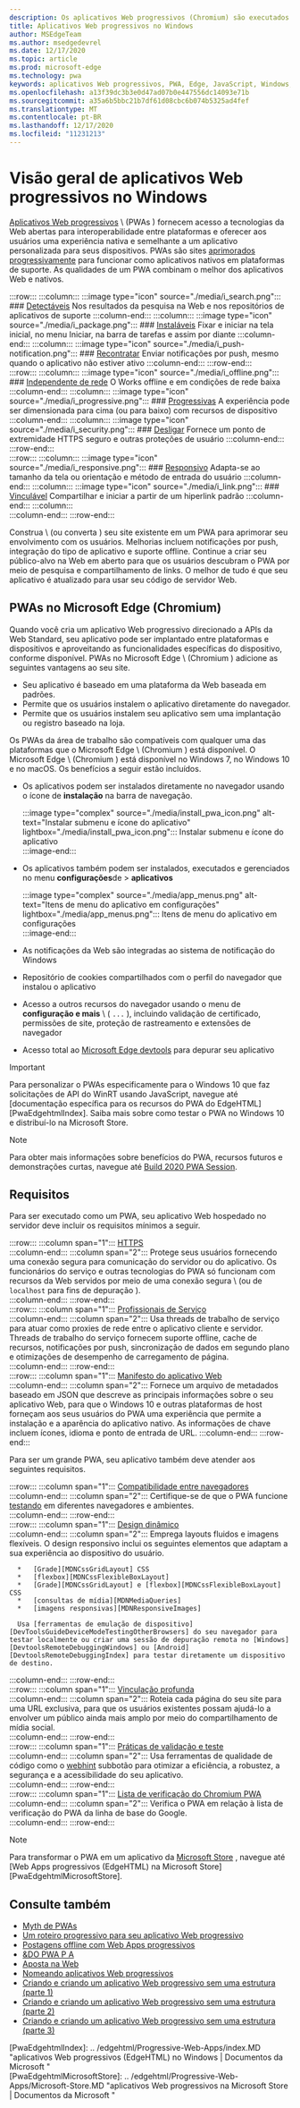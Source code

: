 ```yaml
---
description: Os aplicativos Web progressivos (Chromium) são executados nativamente no Windows 10.  Aqui está tudo o que você precisa saber como desenvolvedor da Web.
title: Aplicativos Web progressivos no Windows
author: MSEdgeTeam
ms.author: msedgedevrel
ms.date: 12/17/2020
ms.topic: article
ms.prod: microsoft-edge
ms.technology: pwa
keywords: aplicativos Web progressivos, PWA, Edge, JavaScript, Windows, UWP, Microsoft Store
ms.openlocfilehash: a13f39dc3b3e0d47ad07b0e447556dc14093e71b
ms.sourcegitcommit: a35a6b5bbc21b7df61d08cbc6b074b5325ad4fef
ms.translationtype: MT
ms.contentlocale: pt-BR
ms.lasthandoff: 12/17/2020
ms.locfileid: "11231213"
---
```

# Visão geral de aplicativos Web progressivos no Windows  

[Aplicativos Web progressivos][MDNApps] \ (PWAs \) fornecem acesso a tecnologias da Web abertas para interoperabilidade entre plataformas e oferecer aos usuários uma experiência nativa e semelhante a um aplicativo personalizada para seus dispositivos.  PWAs são sites [aprimorados progressivamente][AListApartUnderstandingProgressiveEnhancement] para funcionar como aplicativos nativos em plataformas de suporte.  As qualidades de um PWA combinam o melhor dos aplicativos Web e nativos.  

:::row:::
    :::column:::
        :::image type="icon" source="./media/i_search.png":::
        ### [Detectáveis][MDNPwaAdvantagesDiscoverable]
        Nos resultados da pesquisa na Web e nos repositórios de aplicativos de suporte
    :::column-end:::
    :::column:::
        :::image type="icon" source="./media/i_package.png":::
        ### [Instaláveis][MDNPwaAdvantagesInstallable]
        Fixar e iniciar na tela inicial, no menu Iniciar, na barra de tarefas e assim por diante
    :::column-end:::
    :::column:::
        :::image type="icon" source="./media/i_push-notification.png":::
        ### [Recontratar][MDNPwaAdvantagesReEngageable]
        Enviar notificações por push, mesmo quando o aplicativo não estiver ativo
    :::column-end:::
:::row-end:::  
:::row:::
    :::column:::
        :::image type="icon" source="./media/i_offline.png":::
        ### [Independente de rede][MDNPwaAdvantagesNetworkIndependent]
        O Works offline e em condições de rede baixa
    :::column-end:::
    :::column:::
        :::image type="icon" source="./media/i_progressive.png":::
        ### [Progressivas][MDNPwaAdvantagesProgressive]
        A experiência pode ser dimensionada para cima (ou para baixo) com recursos de dispositivo
    :::column-end:::
    :::column:::
        :::image type="icon" source="./media/i_security.png":::
        ### [Desligar][MDNPwaAdvantagesSafe]
        Fornece um ponto de extremidade HTTPS seguro e outras proteções de usuário
    :::column-end:::
:::row-end:::  
:::row:::
    :::column:::
        :::image type="icon" source="./media/i_responsive.png":::
        ### [Responsivo][MDNPwaAdvantagesResponsive]
        Adapta-se ao tamanho da tela ou orientação e método de entrada do usuário
    :::column-end:::
    :::column:::
        :::image type="icon" source="./media/i_link.png":::
        ### [Vinculável][MDNPwaAdvantagesLinkable]
        Compartilhar e iniciar a partir de um hiperlink padrão
    :::column-end:::
    :::column:::
        &nbsp;  
    :::column-end:::
:::row-end:::  


Construa \ (ou converta \) seu site existente em um PWA para aprimorar seu envolvimento com os usuários.  Melhorias incluem notificações por push, integração do tipo de aplicativo e suporte offline.  Continue a criar seu público-alvo na Web em aberto para que os usuários descubram o PWA por meio de pesquisa e compartilhamento de links.  O melhor de tudo é que seu aplicativo é atualizado para usar seu código de servidor Web.  

## PWAs no Microsoft Edge (Chromium)  

Quando você cria um aplicativo Web progressivo direcionado a APIs da Web Standard, seu aplicativo pode ser implantado entre plataformas e dispositivos e aproveitando as funcionalidades específicas do dispositivo, conforme disponível.  PWAs no Microsoft Edge \ (Chromium \) adicione as seguintes vantagens ao seu site.  

*   Seu aplicativo é baseado em uma plataforma da Web baseada em padrões.  
*   Permite que os usuários instalem o aplicativo diretamente do navegador.  
*   Permite que os usuários instalem seu aplicativo sem uma implantação ou registro baseado na loja.  
    
Os PWAs da área de trabalho são compatíveis com qualquer uma das plataformas que o Microsoft Edge \ (Chromium \) está disponível. O Microsoft Edge \ (Chromium \) está disponível no Windows 7, no Windows 10 e no macOS.  Os benefícios a seguir estão incluídos.  

*   Os aplicativos podem ser instalados diretamente no navegador usando o ícone de **instalação** na barra de navegação.  
    
    :::image type="complex" source="./media/install_pwa_icon.png" alt-text="Instalar submenu e ícone do aplicativo" lightbox="./media/install_pwa_icon.png":::
       Instalar submenu e ícone do aplicativo  
    :::image-end:::  
    
*   Os aplicativos também podem ser instalados, executados e gerenciados no menu **configurações**de  >  **aplicativos**  
    
    :::image type="complex" source="./media/app_menus.png" alt-text="Itens de menu do aplicativo em configurações" lightbox="./media/app_menus.png":::
       Itens de menu do aplicativo em configurações  
    :::image-end:::  
    
*   As notificações da Web são integradas ao sistema de notificação do Windows  
*   Repositório de cookies compartilhados com o perfil do navegador que instalou o aplicativo  
*   Acesso a outros recursos do navegador usando o menu de **configuração e mais** \ ( `...` \), incluindo validação de certificado, permissões de site, proteção de rastreamento e extensões de navegador  
*   Acesso total ao [Microsoft Edge devtools][DevtoolsProgressiveWebApps] para depurar seu aplicativo  
    
> [!IMPORTANT]
> Para personalizar o PWAs especificamente para o Windows 10 que faz solicitações de API do WinRT usando JavaScript, navegue até [documentação específica para os recursos do PWA do EdgeHTML] [PwaEdgehtmlIndex].  Saiba mais sobre como testar o PWA no Windows 10 e distribuí-lo na Microsoft Store.  

> [!NOTE]
> Para obter mais informações sobre benefícios do PWA, recursos futuros e demonstrações curtas, navegue até [Build 2020 PWA Session][BuildVideo]. 

## Requisitos  

Para ser executado como um PWA, seu aplicativo Web hospedado no servidor deve incluir os requisitos mínimos a seguir.  

:::row:::
   :::column span="1":::
      [HTTPS][WikiHttps]  
   :::column-end:::
   :::column span="2":::
      Protege seus usuários fornecendo uma conexão segura para comunicação do servidor ou do aplicativo.  Os funcionários do serviço e outras tecnologias do PWA só funcionam com recursos da Web servidos por meio de uma conexão segura \ (ou de `localhost` para fins de depuração \).  
   :::column-end:::
:::row-end:::  
:::row:::
   :::column span="1":::
      [Profissionais de Serviço][MDNServiceWorkerApi]  
   :::column-end:::
   :::column span="2":::
      Usa threads de trabalho de serviço para atuar como proxies de rede entre o aplicativo cliente e servidor.  Threads de trabalho do serviço fornecem suporte offline, cache de recursos, notificações por push, sincronização de dados em segundo plano e otimizações de desempenho de carregamento de página.    
   :::column-end:::
:::row-end:::  
:::row:::
   :::column span="1":::
      [Manifesto do aplicativo Web][MDNWebAppManifest]  
   :::column-end:::
   :::column span="2":::
      Fornece um arquivo de metadados baseado em JSON que descreve as principais informações sobre o seu aplicativo Web, para que o Windows 10 e outras plataformas de host forneçam aos seus usuários do PWA uma experiência que permite a instalação e a aparência do aplicativo nativo.  As informações de chave incluem ícones, idioma e ponto de entrada de URL. 
   :::column-end:::
:::row-end:::  

Para ser um grande PWA, seu aplicativo também deve atender aos seguintes requisitos.  

:::row:::
   :::column span="1":::
      [Compatibilidade entre navegadores][MDNCrossBrowserTesting]  
   :::column-end:::
   :::column span="2":::
      Certifique-se de que o PWA funcione [testando][MicrosoftDeveloperEdgeToolsRemote] em diferentes navegadores e ambientes.  
   :::column-end:::
:::row-end:::  
:::row:::
   :::column span="1":::
      [Design dinâmico][WikiResponsiveWebDesign]  
   :::column-end:::
   :::column span="2":::
      Emprega layouts fluidos e imagens flexíveis.  O design responsivo inclui os seguintes elementos que adaptam a sua experiência ao dispositivo do usuário.  
      
      *   [Grade][MDNCssGridLayout] CSS  
      *   [flexbox][MDNCssFlexibleBoxLayout]  
      *   [Grade][MDNCssGridLayout] e [flexbox][MDNCssFlexibleBoxLayout] CSS  
      *   [consultas de mídia][MDNMediaQueries]  
      *   [imagens responsivas][MDNResponsiveImages]  
      
      Usa [ferramentas de emulação de dispositivo][DevToolsGuideDeviceModeTestingOtherBrowsers] do seu navegador para testar localmente ou criar uma sessão de depuração remota no [Windows][DevtoolsRemoteDebuggingWindows] ou [Android][DevtoolsRemoteDebuggingIndex] para testar diretamente um dispositivo de destino.
   :::column-end:::
:::row-end:::  
:::row:::
   :::column span="1":::
      [Vinculação profunda][WikiDeepLinking]  
   :::column-end:::
   :::column span="2":::
      Roteia cada página do seu site para uma URL exclusiva, para que os usuários existentes possam ajudá-lo a envolver um público ainda mais amplo por meio do compartilhamento de mídia social.  
   :::column-end:::
:::row-end:::  
:::row:::
   :::column span="1":::
      [Práticas de validação e teste][Webhint]  
   :::column-end:::
   :::column span="2":::
      Usa ferramentas de qualidade de código como o [webhint][Webhint] subbotão para otimizar a eficiência, a robustez, a segurança e a acessibilidade do seu aplicativo.  
   :::column-end:::
:::row-end:::  
:::row:::
   :::column span="1":::
      [Lista de verificação do Chromium PWA][WebDevGoodPwaChecklist]  
   :::column-end:::
   :::column span="2":::
      Verifica o PWA em relação à lista de verificação do PWA da linha de base do Google.  
   :::column-end:::
:::row-end:::  

> [!NOTE]
> Para transformar o PWA em um aplicativo da [Microsoft Store][MicrosoftDeveloperStore] , navegue até [Web Apps progressivos (EdgeHTML) na Microsoft Store] [PwaEdgehtmlMicrosoftStore].  
  
## Consulte também  

*   [Myth de PWAs][Davrous20191018MythBustingPwasNewEdgeEdition]  
*   [Um roteiro progressivo para seu aplicativo Web progressivo][CloudfourThinksProgressiveRoadmapYourWebApp]  
*   [Postagens offline com Web Apps progressivos][MediumWebEdgeOfflinePostsProgressiveWebApps]  
*   [&DO PWA P A][AaronGustafsonNotebookPwaQa]  
*   [Aposta na Web][JoretegBlogBettingWeb]  
*   [Nomeando aplicativos Web progressivos][Fberriman20170626NamingProgressiveWebApps]  
*   [Criando e criando um aplicativo Web progressivo sem uma estrutura (parte 1)][Smashingmagazine201907ProgressiveWebApplicationFrameworkPart1]  
*   [Criando e criando um aplicativo Web progressivo sem uma estrutura (parte 2)][Smashingmagazine201907ProgressiveWebApplicationFrameworkPart2]  
*   [Criando e criando um aplicativo Web progressivo sem uma estrutura (parte 3)][Smashingmagazine201907ProgressiveWebApplicationFrameworkPart3]  
    
<!-- links -->  

[DevtoolsRemoteDebuggingIndex]: ../devtools-guide-chromium/remote-debugging/index.md "Introdução à depuração remota de dispositivos Android | Documentos da Microsoft"  
[DevtoolsRemoteDebuggingWindows]: ../devtools-guide-chromium/remote-debugging/windows.md "Introdução à depuração remota de dispositivos Windows 10 | Documentos da Microsoft"  
[DevToolsGuideDeviceModeTestingOtherBrowsers]: ../devtools-guide-chromium/device-mode/testing-other-browsers.md "Emular e testar outros navegadores | Documentos da Microsoft"  
[DevtoolsProgressiveWebApps]: ../devtools-guide-chromium/progressive-web-apps/index.md "Depurar aplicativos Web progressivos | Documentos da Microsoft"  
<!--[DevGuideWhatsNewEdgeHtml17]: ../dev-guide/whats-new/edgehtml-17.md "What's new in EdgeHTML 17 | Microsoft Docs"  -->  
<!--[DevGuideWhatsNewEdgeHtml14]: ../dev-guide/whats-new/edgehtml-14.md "What's New in EdgeHTML 14 | Microsoft Docs"  -->  
[PwaEdgehtmlIndex]: .. /edgehtml/Progressive-Web-Apps/index.MD "aplicativos Web progressivos (EdgeHTML) no Windows | Documentos da Microsoft "  
[PwaEdgehtmlMicrosoftStore]: .. /edgehtml/Progressive-Web-Apps/Microsoft-Store.MD "aplicativos Web progressivos na Microsoft Store | Documentos da Microsoft "
<!--PwaEdgehtmlMicrosoftStoreCriteriaAutomaticSubmission]: ../progressive-web-apps/microsoft-store.md#criteria-for-automatic-submission "Criteria for automatic submission - Progressive Web Apps in the Microsoft Store"  -->  

[WindowsUWPControlsPatternTilesNotificationsWns]: /windows/uwp/controls-and-patterns/tiles-and-notifications-windows-push-notification-services--wns--overview.md "Visão geral dos serviços de notificação por push do Windows (WNS) | Documentos da Microsoft"  
[WindowsUWPDesignDevicesDesigningTv]: /windows/uwp/design/devices/designing-for-tv.md "Projetando para Xbox e TV | Documentos da Microsoft"  
[WindowsUWPDesignDevicesIndex]: /windows/uwp/design/devices/index.md "Considerações de interface do usuário para dispositivos UWP | Documentos da Microsoft"  
[WindowsUWPGetStartedGuide]: /windows/uwp/get-started/universal-application-platform-guide.md "O que é um aplicativo da plataforma universal do Windows (UWP)? | Documentos da Microsoft"  
[WindowsUWPLaunchResumeBackgroundTasks]: /windows/uwp/launch-resume/support-your-app-with-background-tasks.md "Dê suporte ao seu aplicativo com tarefas em segundo plano | Documentos da Microsoft"  
[WindowsUWPPublishIndex]: /windows/uwp/publish/index.md "Publicar aplicativos e jogos do Windows | Documentos da Microsoft"  
[WindowsUWPPublishDeveloperAccount]: /windows/uwp/publish/opening-a-developer-account.md "Abrindo uma conta de desenvolvedor | Documentos da Microsoft"  

[WindowsBlogsWelcomingPWAsEdgeWindows]: https://blogs.windows.com/msedgedev/2018/02/06/welcoming-progressive-web-apps-edge-windows-10/#56z7mJwKsykfbR4I.97 "Boas-vindas de aplicativos Web progressivos para Microsoft Edge e Windows 10-Blogs do Windows"  
[MicrosoftDeveloperEdgePlatformStatusBackgroundSync]: https://developer.microsoft.com/microsoft-edge/platform/status/backgroundsyncapi "API de sincronização em segundo plano-status da plataforma Microsoft Edge"  
[MicrosoftDeveloperEdgePlatformStatusWebApplicationManifest]: https://developer.microsoft.com/microsoft-edge/platform/status/webapplicationmanifest "Manifesto de aplicativo Web-status da plataforma Microsoft Edge"  
[MicrosoftDeveloperEdgeToolsRemote]: https://developer.microsoft.com/microsoft-edge/tools/remote "Teste instantâneo"  
[MicrosoftDeveloperWindowsMixedReality]: https://developer.microsoft.com/windows/mixed-reality "Realidade mista para desenvolvedores"  
[MicrosoftDeveloperWindowsSurfaceHub]: https://developer.microsoft.com/windows/surfacehub "Microsoft Surface Hub"  
[MicrosoftDeveloperStore]: https://developer.microsoft.com/store "Microsoft Developer Store"  
[MicrosoftEdge]: https://www.microsoft.com/edge "Baixar novo navegador Microsoft Edge"  
[MicrosoftSupportWindowsFocusAssist]: https://support.microsoft.com/help/4026996/windows-10-turn-focus-assist-on-or-off "Ativar ou desativar o assistente de foco no Windows 10"  
[MicrosoftSupportWindowsNotificationSettings]: https://support.microsoft.com/help/4028678/windows-10-change-notification-settings "Alterar as configurações de notificação no Windows 10"  

[AaronGustafsonNotebookPwaQa]: https://www.aaron-gustafson.com/notebook/pwa-qa "&DO PWA P A"  

[AListApartUnderstandingProgressiveEnhancement]: https://alistapart.com/article/understandingprogressiveenhancement "Compreendendo o aperfeiçoamento progressivo-uma lista separada"  

[MDNApps]: https://developer.mozilla.org/Apps/Progressive "aplicativos | MDN"  
[MDNCache]: https://developer.mozilla.org/docs/Web/API/Cache "Cache | MDN"  
[MDNCrossBrowserTesting]: https://developer.mozilla.org/docs/Learn/Tools_and_testing/Cross_browser_testing "Teste entre navegadores | MDN"  
[MDNCssFlexibleBoxLayout]: https://developer.mozilla.org/docs/Web/CSS/CSS_Flexible_Box_Layout "Layout de caixa flexível CSS | MDN"  
[MDNCssGridLayout]: https://developer.mozilla.org/docs/Web/CSS/CSS_Grid_Layout "Layout de grade CSS | MDN"  
[MDNFetchApi]: https://developer.mozilla.org/docs/Web/API/Fetch_API "Buscar API | MDN"  
[MDNMediaQueries]: https://developer.mozilla.org/docs/Web/CSS/Media_Queries "Consultas de mídia | MDN"  
[MDNNotificationsApi]: https://developer.mozilla.org/docs/Web/API/Notifications_API "API de notificações | MDN"  
[MDNPushApi]: https://developer.mozilla.org/docs/Web/API/Push_API "API push | MDN"  
[MDNPwaAdvantagesDiscoverable]: https://developer.mozilla.org/docs/Web/Apps/Progressive/Advantages#Discoverable "Vantagens do aplicativo Web progressivo"  
[MDNPwaAdvantagesInstallable]: https://developer.mozilla.org/docs/Web/Apps/Progressive/Advantages#Installable "Instalável – vantagens do aplicativo Web progressivos"  
[MDNPwaAdvantagesLinkable]: https://developer.mozilla.org/Apps/Progressive/Advantages#Linkable "Linkable – vantagens do aplicativo Web progressivo"  
[MDNPwaAdvantagesNetworkIndependent]: https://developer.mozilla.org/docs/Web/Apps/Progressive/Advantages#Network_independent "Vantagens de aplicativos Web progressivos independentes de rede"  
[MDNPwaAdvantagesProgressive]: https://developer.mozilla.org/docs/Web/Apps/Progressive/Advantages#Progressive "Vantagens do aplicativo Web progressivo progressivo"  
[MDNPwaAdvantagesReEngageable]: https://developer.mozilla.org/docs/Web/Apps/Progressive/Advantages#Re-engageable "Recontratar-vantagens do aplicativo Web progressivo"  
[MDNPwaAdvantagesResponsive]: https://developer.mozilla.org/Apps/Progressive/Advantages#Responsive "Respostas-vantagens do aplicativo Web progressivos"  
[MDNPwaAdvantagesSafe]: https://developer.mozilla.org/docs/Web/Apps/Progressive/Advantages#Safe "Vantagens do aplicativo Web progressivo seguro"  
[MDNResponsiveImages]: https://developer.mozilla.org/docs/Learn/HTML/Multimedia_and_embedding/Responsive_images "Imagens responsivas | MDN"  
[MDNServiceWorkerApi]: https://developer.mozilla.org/docs/Web/API/Service_Worker_API "API de trabalho do serviço | MDN"  
[MDNSyncManager]: https://developer.mozilla.org/docs/Web/API/SyncManager "SyncManager | MDN"  
[MDNWebAppManifest]: https://developer.mozilla.org/docs/Web/Manifest "Manifesto do aplicativo Web | MDN"  

[BuildVideo]: https://www.youtube.com/watch?v=y4p_QHZtMKM "Vídeo do PWA"  

[CloudfourThinksProgressiveRoadmapYourWebApp]: https://cloudfour.com/thinks/a-progressive-roadmap-for-your-progressive-web-app "Um roteiro progressivo para seu aplicativo Web progressivo"  

[Davrous20191018MythBustingPwasNewEdgeEdition]: https://www.davrous.com/2019/10/18/myth-busting-pwas-the-new-edge-edition "Myth de PWAs – o novo Edge Edition"  

[Fberriman20170626NamingProgressiveWebApps]: https://fberriman.com/2017/06/26/naming-progressive-web-apps "Nomeando aplicativos Web progressivos"  

[JoretegBlogBettingWeb]: https://joreteg.com/blog/betting-on-the-web "Aposta na Web"  

[MediumWebEdgeOfflinePostsProgressiveWebApps]: https://medium.com/web-on-the-edge/offline-posts-with-progressive-web-apps-fc2dc4ad895 "Postagens offline com Web Apps progressivos"  

[PWABuilder]: https://www.pwabuilder.com "PWABuilder"  

[Smashingmagazine201907ProgressiveWebApplicationFrameworkPart1]: https://www.smashingmagazine.com/2019/07/progressive-web-application-pwa-framework-part-1 "Criando e criando um aplicativo Web progressivo sem uma estrutura (parte 1)"  

[Smashingmagazine201907ProgressiveWebApplicationFrameworkPart2]: https://www.smashingmagazine.com/2019/07/progressive-web-application-pwa-framework-part-2 "Criando e criando um aplicativo Web progressivo sem uma estrutura (parte 2)"  

[Smashingmagazine201907ProgressiveWebApplicationFrameworkPart3]: https://www.smashingmagazine.com/2019/07/progressive-web-application-pwa-framework-part-3 "Criando e criando um aplicativo Web progressivo sem uma estrutura (parte 3)"  

[WebDevGoodPwaChecklist]: https://web.dev/pwa-checklist "O que faz um bom aplicativo Web progressivo? | Web. dev"  

[Webhint]: https://webhint.io "webhint"  

[WikiDeepLinking]: https://en.wikipedia.org/wiki/Deep_linking "Vinculação profunda-Wikipédia"  
[WikiHttps]: https://en.wikipedia.org/wiki/HTTPS "HTTPS-Wikipédia"  
[WikiResponsiveWebDesign]: https://en.wikipedia.org/wiki/Responsive_web_design "Design da Web responsivo-Wikipédia"  
